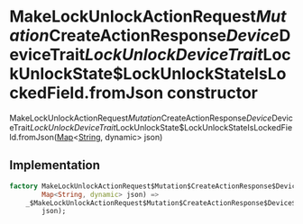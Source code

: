 


# MakeLockUnlockActionRequest$Mutation$CreateActionResponse$Device$DeviceTrait$LockUnlockDeviceTrait$LockUnlockState$LockUnlockStateIsLockedField.fromJson constructor







MakeLockUnlockActionRequest$Mutation$CreateActionResponse$Device$DeviceTrait$LockUnlockDeviceTrait$LockUnlockState$LockUnlockStateIsLockedField.fromJson([Map](https://api.flutter.dev/flutter/dart-core/Map-class.html)&lt;[String](https://api.flutter.dev/flutter/dart-core/String-class.html), dynamic> json)





## Implementation

```dart
factory MakeLockUnlockActionRequest$Mutation$CreateActionResponse$Device$DeviceTrait$LockUnlockDeviceTrait$LockUnlockState$LockUnlockStateIsLockedField.fromJson(
        Map<String, dynamic> json) =>
    _$MakeLockUnlockActionRequest$Mutation$CreateActionResponse$Device$DeviceTrait$LockUnlockDeviceTrait$LockUnlockState$LockUnlockStateIsLockedFieldFromJson(
        json);
```







